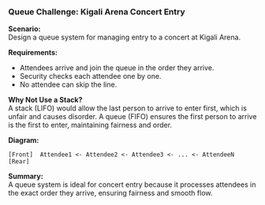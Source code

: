### Queue Challenge: Kigali Arena Concert Entry

**Scenario:**  
Design a queue system for managing entry to a concert at Kigali Arena.

**Requirements:**  
- Attendees arrive and join the queue in the order they arrive.
- Security checks each attendee one by one.
- No attendee can skip the line.

**Why Not Use a Stack?**  
A stack (LIFO) would allow the last person to arrive to enter first, which is unfair and causes disorder. A queue (FIFO) ensures the first person to arrive is the first to enter, maintaining fairness and order.

**Diagram:**

```
[Front]  Attendee1 <- Attendee2 <- Attendee3 <- ... <- AttendeeN  [Rear]
```

**Summary:**  
A queue system is ideal for concert entry because it processes attendees in the exact order they arrive, ensuring fairness and smooth flow.